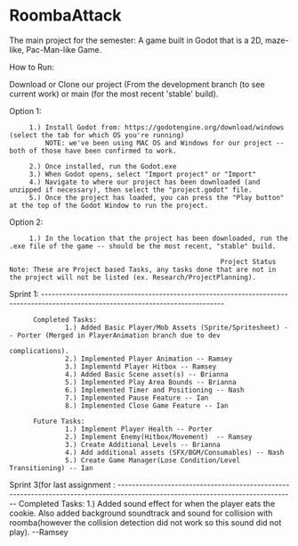 # RoombaAttack
The main project for the semester: A game built in Godot that is a 2D, maze-like, Pac-Man-like Game.

How to Run:

Download or Clone our project (From the development branch (to see current work) or main (for the most recent 'stable' build).

Option 1: 
         
         1.) Install Godot from: https://godotengine.org/download/windows (select the tab for which OS you're running)
             NOTE: we've been using MAC OS and Windows for our project -- both of those have been confirmed to work.

         2.) Once installed, run the Godot.exe
         3.) When Godot opens, select "Import project" or "Import"
         4.) Navigate to where our project has been downloaded (and unzipped if necessary), then select the "project.godot" file.
         5.) Once the project has loaded, you can press the "Play button" at the top of the Godot Window to run the project.
         
Option 2:
         
         1.) In the location that the project has been downloaded, run the .exe file of the game -- should be the most recent, "stable" build.

                                                         Project Status
    Note: These are Project based Tasks, any tasks done that are not in the project will not be listed (ex. Research/ProjectPlanning).

Sprint 1: ---------------------------------------------------------------------------------------------------------------------------------

          Completed Tasks:
                  1.) Added Basic Player/Mob Assets (Sprite/Spritesheet) -- Porter (Merged in PlayerAnimation branch due to dev        
                                                                                    complications).
                  2.) Implemented Player Animation -- Ramsey
                  3.) Implementd Player Hitbox -- Ramsey
                  4.) Added Basic Scene asset(s) -- Brianna
                  5.) Implemented Play Area Bounds -- Brianna
                  6.) Implemented Timer and Positioning -- Nash
                  7.) Implemented Pause Feature -- Ian
                  8.) Implemented Close Game Feature -- Ian
                  
          Future Tasks:
                  1.) Implement Player Health -- Porter
                  2.) Implement Enemy(Hitbox/Movement)  -- Ramsey
                  3.) Create Additional Levels -- Brianna
                  4.) Add additional assets (SFX/BGM/Consumables) -- Nash
                  5.) Create Game Manager(Lose Condition/Level Transitioning) -- Ian
                  
                  
                  
Sprint 3(for last assignment : --------------------------------------------------------------------------------------------------------------------------------
                  Completed Tasks:
                  1.) Added sound effect for when the player eats the cookie. Also added background soundtrack and sound for collision with
                      roomba(however the collision detection did not work so this sound did not play). --Ramsey 
                  
